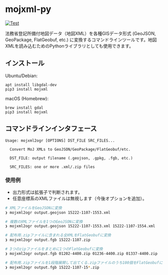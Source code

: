 # mojxml-py

[![Test](https://github.com/MIERUNE/mojxml-py/actions/workflows/test.yaml/badge.svg)](https://github.com/MIERUNE/mojxml-py/actions/workflows/test.yaml)

法務省登記所備付地図データ（地図XML）を各種GISデータ形式 (GeoJSON, GeoPackage, FlatGeobuf, etc.) に変換するコマンドラインツールです。地図XMLを読み込むためのPythonライブラリとしても使用できます。

## インストール

Ubuntu/Debian:

```
apt install libgdal-dev
pip3 install mojxml
```

macOS (Homebrew):

```
brew install gdal
pip3 install mojxml
```

## コマンドラインインタフェース

```
Usage: mojxml2ogr [OPTIONS] DST_FILE SRC_FILES...

  Convert MoJ XMLs to GeoJSON/GeoPackage/FlatGeobuf/etc.

  DST_FILE: output filename (.geojson, .gpkg, .fgb, etc.)

  SRC_FILES: one or more .xml/.zip files
```

### 使用例

- 出力形式は拡張子で判断されます。
- 任意座標系のXMLファイルは無視します（今後オプションを追加）。

```bash
# XMLファイルをGeoJSONに変換
❯ mojxml2ogr output.geojson 15222-1107-1553.xml

# 複数のXMLファイルを1つのGeoJSONに変換
❯ mojxml2ogr output.geojson 15222-1107-1553.xml 15222-1107-1554.xml

# 配布用.zipファイルに含まれる全XMLをFlatGeobufに変換
❯ mojxml2ogr output.fgb 15222-1107.zip

# 3つのzipファイルをまとめに1つのFlatGeobufに変換
❯ mojxml2ogr output.fgb 01202-4400.zip 01236-4400.zip 01337-4400.zip

# 配布用.zipファイルを1段階展開して出てくる.zipファイルのうち100個をFlatGeobufに変換
❯ mojxml2ogr output.fgb 15222-1107-15*.zip
```
